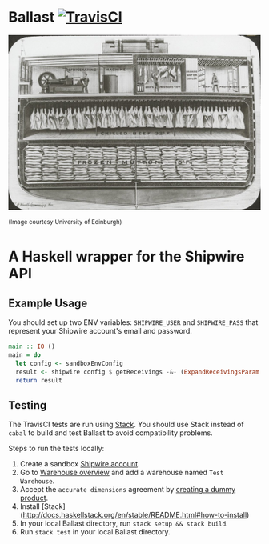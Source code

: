Ballast [![TravisCI](https://travis-ci.org/bitemyapp/ballast.svg)](https://travis-ci.org/bitemyapp/ballast)
==========

![Ship cross-section showing ballast](./ballast.jpg)

<sup>(Image courtesy University of Edinburgh)</sup>


A Haskell wrapper for the Shipwire API
==============================================

Example Usage
---------------
You should set up two ENV variables: `SHIPWIRE_USER` and `SHIPWIRE_PASS` that represent your Shipwire account's email and password.

```haskell
main :: IO ()
main = do
  let config <- sandboxEnvConfig
  result <- shipwire config $ getReceivings -&- (ExpandReceivingsParam [ExpandAll])
  return result
```

Testing
---------

The TravisCI tests are run using [Stack](http://docs.haskellstack.org/en/stable/README.html). You should use Stack instead of `cabal` to build and test Ballast to avoid compatibility problems.

Steps to run the tests locally:
  1. Create a sandbox [Shipwire account](https://beta.shipwire.com/).
  2. Go to [Warehouse
     overview](https://merchant.beta.shipwire.com/merchants/account/warehouses/warehouseid/)
     and add a warehouse named `Test Warehouse`.
  3. Accept the `accurate dimensions` agreement by [creating a dummy
     product](https://merchant.beta.shipwire.com/app/products).
  2. Install [Stack] (http://docs.haskellstack.org/en/stable/README.html#how-to-install)
  3. In your local Ballast directory, run `stack setup && stack build`.
  5. Run `stack test` in your local Ballast directory.
